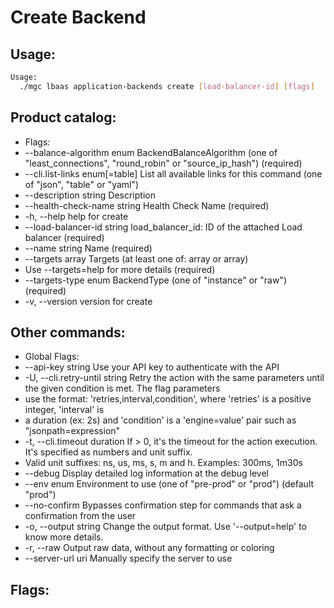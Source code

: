 # Create Backend

## Usage:
```bash
Usage:
  ./mgc lbaas application-backends create [load-balancer-id] [flags]
```

## Product catalog:
- Flags:
- --balance-algorithm enum        BackendBalanceAlgorithm (one of "least_connections", "round_robin" or "source_ip_hash") (required)
- --cli.list-links enum[=table]   List all available links for this command (one of "json", "table" or "yaml")
- --description string            Description
- --health-check-name string      Health Check Name (required)
- -h, --help                          help for create
- --load-balancer-id string       load_balancer_id: ID of the attached Load balancer (required)
- --name string                   Name (required)
- --targets array                 Targets (at least one of: array or array)
- Use --targets=help for more details (required)
- --targets-type enum             BackendType (one of "instance" or "raw") (required)
- -v, --version                       version for create

## Other commands:
- Global Flags:
- --api-key string           Use your API key to authenticate with the API
- -U, --cli.retry-until string   Retry the action with the same parameters until the given condition is met. The flag parameters
- use the format: 'retries,interval,condition', where 'retries' is a positive integer, 'interval' is
- a duration (ex: 2s) and 'condition' is a 'engine=value' pair such as "jsonpath=expression"
- -t, --cli.timeout duration     If > 0, it's the timeout for the action execution. It's specified as numbers and unit suffix.
- Valid unit suffixes: ns, us, ms, s, m and h. Examples: 300ms, 1m30s
- --debug                    Display detailed log information at the debug level
- --env enum                 Environment to use (one of "pre-prod" or "prod") (default "prod")
- --no-confirm               Bypasses confirmation step for commands that ask a confirmation from the user
- -o, --output string            Change the output format. Use '--output=help' to know more details.
- -r, --raw                      Output raw data, without any formatting or coloring
- --server-url uri           Manually specify the server to use

## Flags:
```bash

```

